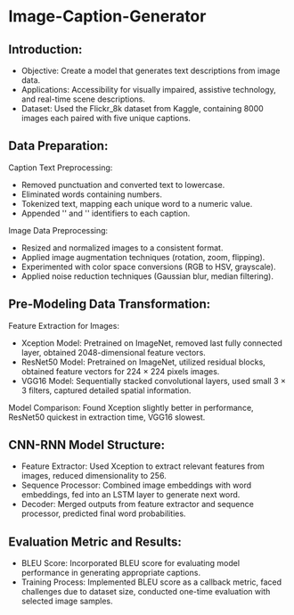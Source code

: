 # Image-Caption-Generator

## Introduction:

- Objective: Create a model that generates text descriptions from image data.
- Applications: Accessibility for visually impaired, assistive technology, and real-time scene descriptions.
- Dataset: Used the Flickr_8k dataset from Kaggle, containing 8000 images each paired with five unique captions.

## Data Preparation:
Caption Text Preprocessing:
- Removed punctuation and converted text to lowercase.
- Eliminated words containing numbers.
- Tokenized text, mapping each unique word to a numeric value.
- Appended '<start>' and '<end>' identifiers to each caption.

Image Data Preprocessing:
- Resized and normalized images to a consistent format.
- Applied image augmentation techniques (rotation, zoom, flipping).
- Experimented with color space conversions (RGB to HSV, grayscale).
- Applied noise reduction techniques (Gaussian blur, median filtering).

## Pre-Modeling Data Transformation:

Feature Extraction for Images:
- Xception Model: Pretrained on ImageNet, removed last fully connected layer, obtained 2048-dimensional feature vectors.
- ResNet50 Model: Pretrained on ImageNet, utilized residual blocks, obtained feature vectors for 224 × 224 pixels images.
- VGG16 Model: Sequentially stacked convolutional layers, used small 3 × 3 filters, captured detailed spatial information.

Model Comparison: Found Xception slightly better in performance, ResNet50 quickest in extraction time, VGG16 slowest.

## CNN-RNN Model Structure:

- Feature Extractor: Used Xception to extract relevant features from images, reduced dimensionality to 256.
- Sequence Processor: Combined image embeddings with word embeddings, fed into an LSTM layer to generate next word.
- Decoder: Merged outputs from feature extractor and sequence processor, predicted final word probabilities.

## Evaluation Metric and Results:

- BLEU Score: Incorporated BLEU score for evaluating model performance in generating appropriate captions.
- Training Process: Implemented BLEU score as a callback metric, faced challenges due to dataset size, conducted one-time evaluation with selected image samples.
